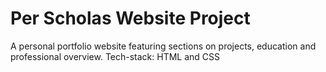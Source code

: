 # Per Scholas Website Project
 A personal portfolio website featuring sections on projects, education and professional overview. Tech-stack: HTML and CSS
